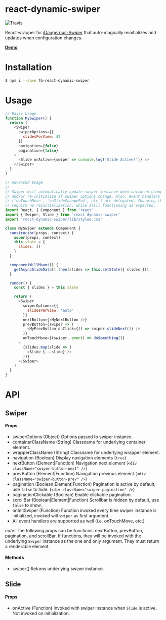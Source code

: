 # react-dynamic-swiper

[![Travis][travis-image]][travis-url]

React wrapper for [iDangerous-Swiper][idangerous-swiper] that auto-magically
reinitializes and updates when configuration changes.

**[Demo](https://nickpisacane.github.io/react-dynamic-swiper)**

# Installation

```sh
$ npm i --save fb-react-dynamic-swiper
```

# Usage

```js
// Basic Usage
function MySwiper() {
  return (
    <Swiper
      swiperOptions={{
        slidesPerView: 42
      }}
      navigation={false}
      pagination={false}
    >
      <Slide onActive={swiper => console.log('Slide Active!')} />
    </Swiper>
  )
}

// Advanced Usage
//
// Swiper will automatically update swiper instance when children change (i.e. Slides),
// and/or re-initialize if swiper options change. Also, event handlers
// (`onTouchMove`, `onSlideChangeEnd`, etc.) are delegated. Changing them will
// require no reinitialization, while still functioning as expected.
import React, { Component } from 'react'
import { Swiper, Slide } from 'react-dynamic-swiper'
import 'react-dynamic-swiper/lib/styles.css'

class MySwiper extends Component {
  constructor(props, context) {
    super(props, context)
    this.state = {
      slides: []
    }
  }

  componentWillMount() {
    getAsyncSlideData().then(slides => this.setState({ slides }))
  }

  render() {
    const { slides } = this.state

    return (
      <Swiper
        swiperOptions={{
          slidesPerView: 'auto'
        }}
        nextButton={<MyNextButton />}
        prevButton={swiper => (
          <MyPrevButton onClick={() => swiper.slideNext()} />
        )}
        onTouchMove={(swiper, event) => doSomething()}
      >
        {slides.map(slide => (
          <Slide {...slide} />
        ))}
      </Swiper>
    )
  }
}
```

# API

## Swiper

#### Props

- swiperOptions (Object) Options passed to swiper instance.
- containerClassName (String) Classname for underlying container element.
- wrapperClassName (String) Classname for underlying wrapper element.
- navigation (Boolean) Display navigation elements (`true`)
- nextButton (Element|Function) Navigation next element (`<div className="swiper-button-next" />`)
- prevButton (Element|Function) Navigation previous element (`<div className="swiper-button-prev" />`)
- pagination (Boolean|Element|Function) Pagination is active by default, use `false` to hide. (`<div className="swiper-pagination" />`)
- paginationClickable (Boolean) Enable clickable pagination.
- scrollBar (Boolean|Element|Function) Scrollbar is hidden by default, use `false` to show.
- onInitSwiper (Function) Function invoked every time swiper instance is initialized, invoked will `swiper` as first argument.
- All event handlers are supported as well (i.e. onTouchMove, etc.)

_note_: The following props can be functions: nextButton, prevButton, pagination, and scrollBar. If functions, they
will be invoked with the underlying `Swiper` instance as the one and only argument. They must return a renderable element.

#### Methods

- swiper() Returns underlying swiper instance.

## Slide

#### Props

- onActive (Function) Invoked with swiper instance when `Slide` is active. Not invoked on initialization.

[idangerous-swiper]: http://idangero.us/swiper
[travis-image]: https://travis-ci.org/nickpisacane/react-dynamic-swiper.svg?branch=master
[travis-url]: https://travis-ci.org/nickpisacane/react-dynamic-swiper
